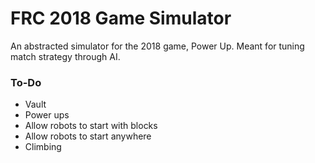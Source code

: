 # FRC 2018 Game Simulator
An abstracted simulator for the 2018 game, Power Up. Meant for tuning match strategy through AI.

### To-Do
- Vault
- Power ups
- Allow robots to start with blocks
- Allow robots to start anywhere
- Climbing

